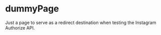 # dummyPage
Just a page to serve as a redirect destination when testing the Instagram Authorize API.
